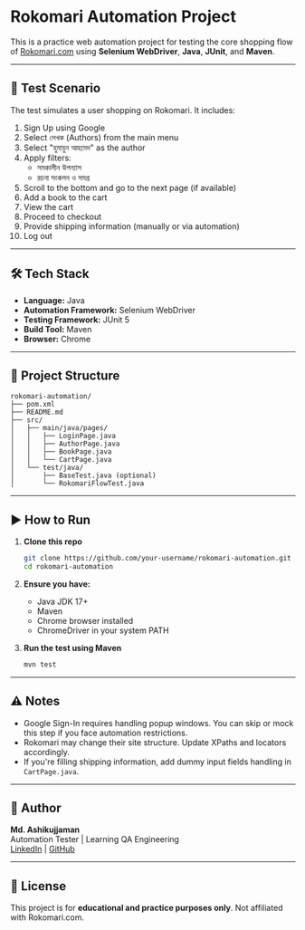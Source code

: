
# Rokomari Automation Project

This is a practice web automation project for testing the core shopping flow of [Rokomari.com](https://www.rokomari.com/) using **Selenium WebDriver**, **Java**, **JUnit**, and **Maven**.

---

## 🧪 Test Scenario

The test simulates a user shopping on Rokomari. It includes:

1. Sign Up using Google
2. Select লেখক (Authors) from the main menu
3. Select "হুমায়ুন আহমেদ" as the author
4. Apply filters: 
   - সমকালীন উপন্যাস  
   - রচনা সংকলন ও সমগ্র
5. Scroll to the bottom and go to the next page (if available)
6. Add a book to the cart
7. View the cart
8. Proceed to checkout
9. Provide shipping information (manually or via automation)
10. Log out

---

## 🛠 Tech Stack

- **Language:** Java
- **Automation Framework:** Selenium WebDriver
- **Testing Framework:** JUnit 5
- **Build Tool:** Maven
- **Browser:** Chrome

---

## 📁 Project Structure

```
rokomari-automation/
├── pom.xml
├── README.md
├── src/
│   ├── main/java/pages/
│   │   ├── LoginPage.java
│   │   ├── AuthorPage.java
│   │   ├── BookPage.java
│   │   └── CartPage.java
│   └── test/java/
│       ├── BaseTest.java (optional)
│       └── RokomariFlowTest.java
```

---

## ▶️ How to Run

1. **Clone this repo**
   ```bash
   git clone https://github.com/your-username/rokomari-automation.git
   cd rokomari-automation
   ```

2. **Ensure you have:**
   - Java JDK 17+
   - Maven
   - Chrome browser installed
   - ChromeDriver in your system PATH

3. **Run the test using Maven**
   ```bash
   mvn test
   ```

---

## ⚠️ Notes

- Google Sign-In requires handling popup windows. You can skip or mock this step if you face automation restrictions.
- Rokomari may change their site structure. Update XPaths and locators accordingly.
- If you're filling shipping information, add dummy input fields handling in `CartPage.java`.

---

## 📌 Author

**Md. Ashikujjaman**  
Automation Tester | Learning QA Engineering  
[LinkedIn](#) | [GitHub](https://github.com/your-username)

---

## 📃 License

This project is for **educational and practice purposes only**. Not affiliated with Rokomari.com.
